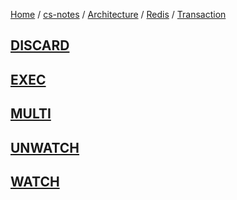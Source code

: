 [Home](https://mengxianbin.github.io) /
[cs-notes](https://mengxianbin.github.io/cs-notes/site) /
[Architecture](https://mengxianbin.github.io/cs-notes/site/Architecture) /
[Redis](https://mengxianbin.github.io/cs-notes/site/Architecture/Redis) /
[Transaction](https://mengxianbin.github.io/cs-notes/site/Architecture/Redis/Transaction)

## [DISCARD](https://mengxianbin.github.io/cs-notes/site/Architecture/Redis/Transaction/DISCARD)

## [EXEC](https://mengxianbin.github.io/cs-notes/site/Architecture/Redis/Transaction/EXEC)

## [MULTI](https://mengxianbin.github.io/cs-notes/site/Architecture/Redis/Transaction/MULTI)

## [UNWATCH](https://mengxianbin.github.io/cs-notes/site/Architecture/Redis/Transaction/UNWATCH)

## [WATCH](https://mengxianbin.github.io/cs-notes/site/Architecture/Redis/Transaction/WATCH)
